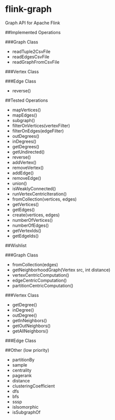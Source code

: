 flink-graph
===========

Graph API for Apache Flink

##Implemented Operations

###Graph Class

* readTuple2CsvFile
* readEdgesCsvFile
* readGraphFromCsvFile

###Vertex Class

###Edge Class
* reverse()

##Tested Operations
* mapVertices()
* mapEdges()
* subgraph()
* filterOnVertices(vertexFilter)
* filterOnEdges(edgeFilter)
* outDegrees()
* inDegrees()
* getDegrees()
* getUndirected()
* reverse()
* addVertex()
* removeVertex()
* addEdge()
* removeEdge()
* union()
* isWeaklyConnected()
* runVertexCentricIteration()
* fromCollection(vertices, edges)
* getVertices()
* getEdges()
* create(vertices, edges)
* numberOfVertices()
* numberOfEdges()
* getVertexIds()
* getEdgeIds()

##Wishlist

###Graph Class
* fromCollection(edges)
* getNeighborhoodGraph(Vertex src, int distance)
* vertexCentricComputation()
* edgeCentricComputation()
* partitionCentricComputation()

###Vertex Class
* getDegree()
* inDegree()
* outDegree()
* getInNeighbors()
* getOutNeighbors()
* getAllNeighbors()


###Edge Class

##Other (low priority)
* partitionBy
* sample
* centrality
* pagerank
* distance
* clusteringCoefficient
* dfs
* bfs
* sssp
* isIsomorphic
* isSubgraphOf
